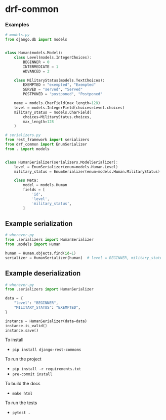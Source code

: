 # drf-common

### Examples

```python
# models.py
from django.db import models


class Human(models.Model):
    class Level(models.IntegerChoices):
        BEGINNER = 0
        INTERMEDIATE = 1
        ADVANCED = 2

    class MilitaryStatus(models.TextChoices):
        EXEMPTED = "exempted", "Exempted"
        SERVED = "served", "Served"
        POSTPONED = "postponed", "Postponed"

    name = models.CharField(max_length=128)
    level = models.IntegerField(choices=Level.choices)
    military_status = models.CharField(
        choices=MilitaryStatus.choices,
        max_length=128
    )
```

```python
# serializers.py
from rest_framework import serializers
from drf_common import EnumSerializer
from . import models


class HumanSerializer(serializers.ModelSerializer):
    level = EnumSerializer(enum=models.Human.Level)
    military_status = EnumSerializer(enum=models.Human.MilitaryStatus)

    class Meta:
        model = models.Human
        fields = [
            'id',
            'level',
            'military_status',
        ]
```

## Example serialization

```python
# wherever.py
from .serializers import HumanSerializer
from .models import Human

human = Human.objects.find(id=1)
serializer = HumanSerializer(human)  # level = BEGINNER, military_status = EXEMPTED
```

## Example deserialization

```python
# wherever.py
from .serializers import HumanSerializer

data = {
    "level": "BEGINNER",
    "MILITARY_STATUS": "EXEMPTED",
}

instance = HumanSerializer(data=data)
instance.is_valid()
instance.save()
```

To install

- `pip install django-rest-commons`

To run the project

- `pip install -r requirements.txt`
- `pre-commit install`

To build the docs

- `make html`

To run the tests

- `pytest .`
